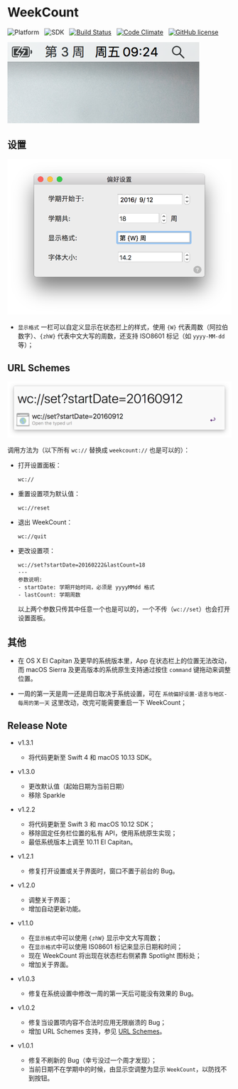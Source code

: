 # WeekCount

![Platform](https://img.shields.io/badge/platform-macOS-orange.svg)&nbsp;&nbsp;&nbsp;![SDK](https://img.shields.io/badge/SDK-10.13-lightgrey.svg)&nbsp;&nbsp;&nbsp;[![Build Status](https://travis-ci.org/JeziL/WeekCount.svg?branch=master)](https://travis-ci.org/JeziL/WeekCount)&nbsp;&nbsp;&nbsp;[![Code Climate](https://codeclimate.com/github/JeziL/WeekCount/badges/gpa.svg)](https://codeclimate.com/github/JeziL/WeekCount)&nbsp;&nbsp;&nbsp;[![GitHub license](https://img.shields.io/badge/license-GPLv2-blue.svg)](https://raw.githubusercontent.com/JeziL/WeekCount/master/LICENSE)

![Screenshot](assets/screenshot.png)

## 设置

![Preferences](assets/preferences.png)

- `显示格式` 一栏可以自定义显示在状态栏上的样式，使用 `{W}` 代表周数（阿拉伯数字）、`{zhW}` 代表中文大写的周数，还支持 ISO8601 标记（如 `yyyy-MM-dd` 等）；

## URL Schemes

![URLSchemes](assets/URLSchemes.png)

调用方法为（以下所有 `wc://` 替换成 `weekcount://` 也是可以的）：

- 打开设置面板：

	```
	wc://
	```

- 重置设置项为默认值：

	```
	wc://reset
	```
	
- 退出 WeekCount：

	```
	wc://quit
	```
	
- 更改设置项：

	```
	wc://set?startDate=20160222&lastCount=18
	---
	参数说明:
	- startDate: 学期开始时间，必须是 yyyyMMdd 格式
	- lastCount: 学期周数
	```
	
	以上两个参数只传其中任意一个也是可以的，一个不传（`wc://set`）也会打开设置面板。

## 其他

- 在 OS X El Capitan 及更早的系统版本里，App 在状态栏上的位置无法改动，而 macOS Sierra 及更高版本的系统原生支持通过按住 `command` 键拖动来调整位置。

- 一周的第一天是周一还是周日取决于系统设置，可在 `系统偏好设置-语言与地区-每周的第一天` 这里改动，改完可能需要重启一下 WeekCount；

## Release Note

- v1.3.1
	
	- 将代码更新至 Swift 4 和 macOS 10.13 SDK。

- v1.3.0
	
	- 更改默认值（起始日期为当前日期）
	- 移除 Sparkle
	
- v1.2.2

	- 将代码更新至 Swift 3 和 macOS 10.12 SDK；
	- 移除固定任务栏位置的私有 API，使用系统原生实现；
	- 最低系统版本上调至 10.11 El Capitan。

- v1.2.1

	- 修复打开设置或关于界面时，窗口不置于前台的 Bug。

- v1.2.0

	- 调整关于界面；
	- 增加自动更新功能。

- v1.1.0

	- 在`显示格式`中可以使用 `{zhW}` 显示中文大写周数；
	- 在`显示格式`中可以使用 IS08601 标记来显示日期和时间；
	- 现在 WeekCount 将出现在状态栏右侧紧靠 Spotlight 图标处；
	- 增加关于界面。

- v1.0.3

	- 修复在系统设置中修改一周的第一天后可能没有效果的 Bug。

- v1.0.2

	- 修复当设置项内容不合法时应用无限崩溃的 Bug；
	- 增加 URL Schemes 支持，参见 [URL Schemes](#url-schemes)。

- v1.0.1

  - 修复不刷新的 Bug（幸亏没过一个周才发现）；
  - 当前日期不在学期中的时候，由显示空调整为显示 `WeekCount`，以防找不到按钮。

